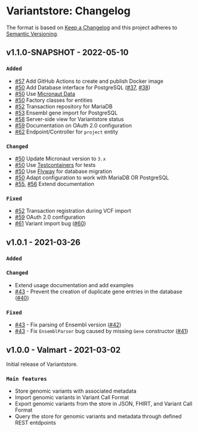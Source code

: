 # Variantstore: Changelog

The format is based on [Keep a Changelog](https://keepachangelog.com/en/1.0.0/)
and this project adheres to [Semantic Versioning](https://semver.org/spec/v2.0.0.html).

## v1.1.0-SNAPSHOT - 2022-05-10

### `Added`

- [#57](https://github.com/qbicsoftware/variantstore-service/pull/57) Add GitHub Actions to create and publish Docker image
- [#50](https://github.com/qbicsoftware/variantstore-service/pull/50) Add Database interface for PostgreSQL ([#37](https://github.com/qbicsoftware/variantstore-service/issues/37), [#38](https://github.com/qbicsoftware/variantstore-service/issues/38))
- [#50](https://github.com/qbicsoftware/variantstore-service/pull/50) Use [Micronaut Data](https://micronaut-projects.github.io/micronaut-data/latest/guide/)
- [#50](https://github.com/qbicsoftware/variantstore-service/pull/50) Factory classes for entities
- [#52](https://github.com/qbicsoftware/variantstore-service/pull/52) Transaction repository for MariaDB
- [#53](https://github.com/qbicsoftware/variantstore-service/pull/53) Ensembl gene import for PostgreSQL
- [#58](https://github.com/qbicsoftware/variantstore-service/pull/58) Server-side view for Variantstore status
- [#59](https://github.com/qbicsoftware/variantstore-service/pull/59) Documentation on OAuth 2.0 configuration
- [#62](https://github.com/qbicsoftware/variantstore-service/pull/62) Endpoint/Controller for `project` entity

### `Changed`

- [#50](https://github.com/qbicsoftware/variantstore-service/pull/50) Update Micronaut version to `3.x`
- [#50](https://github.com/qbicsoftware/variantstore-service/pull/50) Use [Testcontainers](https://www.testcontainers.org) for tests
- [#50](https://github.com/qbicsoftware/variantstore-service/pull/50) Use [Flyway](https://flywaydb.org) for database migration
- [#50](https://github.com/qbicsoftware/variantstore-service/pull/50) Adapt configuration to work with MariaDB OR PostgreSQL
- [#55](https://github.com/qbicsoftware/variantstore-service/pull/55), [#56](https://github.com/qbicsoftware/variantstore-service/pull/56) Extend documentation

### `Fixed`

- [#52](https://github.com/qbicsoftware/variantstore-service/pull/52) Transaction registration during VCF import
- [#59](https://github.com/qbicsoftware/variantstore-service/pull/59) OAuth 2.0 configuration
- [#61](https://github.com/qbicsoftware/variantstore-service/pull/61) Variant import bug ([#60](https://github.com/qbicsoftware/variantstore-service/issues/60))

## v1.0.1 - 2021-03-26

### `Added`

### `Changed`

- Extend usage documentation and add examples
- [#43](https://github.com/qbicsoftware/variantstore-service/pull/43) - Prevent the creation of duplicate gene entries in the database ([#40](https://github.com/qbicsoftware/variantstore-service/issues/40))

### `Fixed`

- [#43](https://github.com/qbicsoftware/variantstore-service/pull/43) - Fix parsing of Ensembl version ([#42](https://github.com/qbicsoftware/variantstore-service/issues/42))
- [#43](https://github.com/qbicsoftware/variantstore-service/pull/43) - Fix `EnsemblParser` bug caused by missing `Gene` constructor ([#41](https://github.com/qbicsoftware/variantstore-service/issues/41))

## v1.0.0 - Valmart - 2021-03-02

Initial release of Variantstore.

### `Main features`

- Store genomic variants with associated metadata
- Import genomic variants in Variant Call Format
- Export genomic variants from the store in JSON, FHIRT, and Variant Call Format
- Query the store for genomic variants and metadata through defined REST entdpoints
